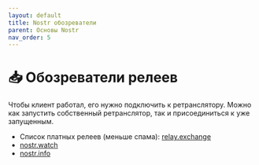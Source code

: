 ```yaml
---
layout: default
title: Nostr обозреватели
parent: Основы Nostr
nav_order: 5
---
```


# 📥 Обозреватели релеев
Чтобы клиент работал, его нужно подключить к ретранслятору. Можно как запустить собственный ретранслятор, так и присоединиться к уже запущенным.

* Список платных релеев (меньше спама): [relay.exchange](https://relay.exchange/)
* [nostr.watch](https://nostr.watch/relays/find)
* [nostr.info](https://nostr.info/relays/)
